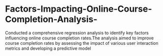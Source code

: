 # Factors-Impacting-Online-Course-Completion-Analysis-
Conducted a comprehensive regression analysis to identify key factors influencing online course completion rates.The analysis aimed to improve course completion rates by assessing the impact of various user interaction metrics and developing a predictive model

